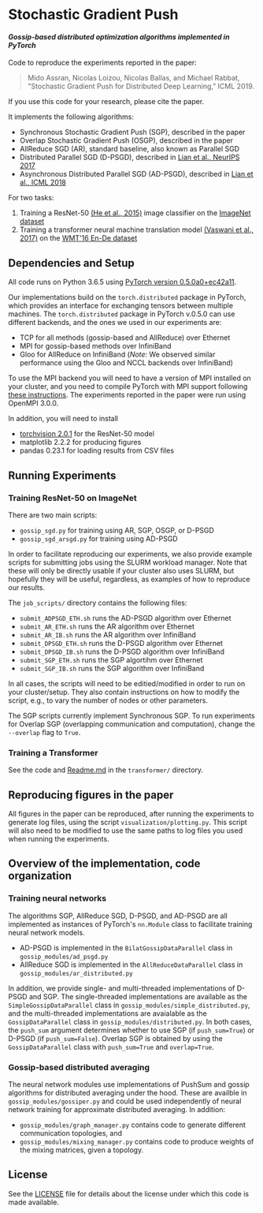 # Stochastic Gradient Push
#### *Gossip-based distributed optimization algorithms implemented in PyTorch*

Code to reproduce the experiments reported in the paper:
> Mido Assran, Nicolas Loizou, Nicolas Ballas, and Michael Rabbat, "Stochastic Gradient Push for Distributed Deep Learning," ICML 2019.

If you use this code for your research, please cite the paper.

It implements the following algorithms:
* Synchronous Stochastic Gradient Push (SGP), described in the paper
* Overlap Stochastic Gradient Push (OSGP), described in the paper
* AllReduce SGD (AR), standard baseline, also known as Parallel SGD
* Distributed Parallel SGD (D-PSGD), described in [Lian et al., NeurIPS 2017](https://arxiv.org/abs/1705.09056)
* Asynchronous Distributed Parallel SGD (AD-PSGD), described in [Lian et al., ICML 2018](https://arxiv.org/abs/1710.06952)

For two tasks:
1. Training a ResNet-50 [(He et al., 2015)](https://arxiv.org/abs/1512.03385) image classifier on the [ImageNet dataset](http://www.image-net.org/)
2. Training a transformer neural machine translation model [(Vaswani et al., 2017)](https://arxiv.org/abs/1706.03762) on the [WMT'16 En-De dataset](http://www.statmt.org/wmt16/translation-task.html)

## Dependencies and Setup
All code runs on Python 3.6.5 using [PyTorch version 0.5.0a0+ec42a11](https://github.com/pytorch/pytorch/tree/ec42a1141083f1266c079756c96df287c965b18e).

Our implementations build on the `torch.distributed` package in PyTorch, which provides an interface for exchanging tensors between multiple machines. The `torch.distributed` package in PyTorch v.0.5.0 can use different backends, and the ones we used in our experiments are:
* TCP for all methods (gossip-based and AllReduce) over Ethernet
* MPI for gossip-based methods over InfiniBand
* Gloo for AllReduce on InfiniBand (*Note:* We observed similar performance using the Gloo and NCCL backends over InfiniBand)

To use the MPI backend you will need to have a version of MPI installed on your cluster, and you need to compile PyTorch with MPI support following [these instructions](https://github.com/pytorch/pytorch/tree/ec42a1141083f1266c079756c96df287c965b18e#from-source). The experiments reported in the paper were run using OpenMPI 3.0.0.

In addition, you will need to install
* [torchvision 2.0.1](https://github.com/pytorch/vision/tree/v0.2.1) for the ResNet-50 model
* matplotlib 2.2.2 for producing figures
* pandas 0.23.1 for loading results from CSV files

## Running Experiments
### Training ResNet-50 on ImageNet
There are two main scripts:
* `gossip_sgd.py` for training using AR, SGP, OSGP, or D-PSGD
* `gossip_sgd_arsgd.py` for training using AD-PSGD

In order to facilitate reproducing our experiments, we also provide example scripts for submitting jobs using the SLURM workload manager. Note that these will only be directly usable if your cluster also uses SLURM, but hopefully they will be useful, regardless, as examples of how to reproduce our results.

The `job_scripts/` directory contains the following files:
* `submit_ADPSGD_ETH.sh` runs the AD-PSGD algorithm over Ethernet
* `submit_AR_ETH.sh` runs the AR algorithm over Ethernet
* `submit_AR_IB.sh` runs the AR algorithm over InfiniBand
* `submit_DPSGD_ETH.sh` runs the D-PSGD algorithm over Ethernet
* `submit_DPSGD_IB.sh` runs the D-PSGD algorithm over InfiniBand
* `submit_SGP_ETH.sh` runs the SGP algortihm over Ethernet
* `submit_SGP_IB.sh` runs the SGP algorithm over InfiniBand

In all cases, the scripts will need to be editied/modified in order to run on your cluster/setup. They also contain instructions on how to modify the script, e.g., to vary the number of nodes or other parameters.

The SGP scripts currently implement Synchronous SGP. To run experiments for Overlap SGP (overlapping communication and computation), change the `--overlap` flag to `True`.

### Training a Transformer
See the code and [Readme.md](./transformer/Readme.md) in the `transformer/` directory.

## Reproducing figures in the paper
All figures in the paper can be reproduced, after running the experiments to generate log files, using the script `visualization/plotting.py`. This script will also need to be modified to use the same paths to log files you used when running the experiments.

## Overview of the implementation, code organization
### Training neural networks
The algorithms SGP, AllReduce SGD, D-PSGD, and AD-PSGD are all implemented as instances of PyTorch's `nn.Module` class to facilitate training neural network models.
* AD-PSGD is implemented in the `BilatGossipDataParallel` class in `gossip_modules/ad_psgd.py`
* AllReduce SGD is implemented in the `AllReduceDataParallel` class in `gossip_modules/ar_distributed.py`

In addition, we provide single- and multi-threaded implementations of D-PSGD and SGP. The single-threaded implementations are available as the `SimpleGossipDataParallel` class in `gossip_modules/simple_distributed.py`, and the multi-threaded implementations are avaialable as the `GossipDataParallel` class in `gossip_modules/distributed.py`. In both cases, the `push_sum` argument determines whether to use SGP (if `push_sum=True`) or D-PSGD (if `push_sum=False`). Overlap SGP is obtained by using the `GossipDataParallel` class with `push_sum=True` and `overlap=True`.

### Gossip-based distributed averaging
The neural network modules use implementations of PushSum and gossip algorithms for distributed averaging under the hood. These are availble in `gossip_modules/gossiper.py` and could be used independently of neural network training for approximate distributed averaging. In addition:
* `gossip_modules/graph_manager.py` contains code to generate different communication topologies, and
* `gossip_modules/mixing_manager.py` contains code to produce weights of the mixing matrices, given a topology.

## License
See the [LICENSE](./LICENSE) file for details about the license under which this code is made available.

